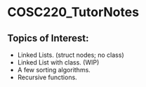 # COSC220_TutorNotes

## Topics of Interest:

- Linked Lists. (struct nodes; no class)
- Linked List with class. (WIP)
- A few sorting algorithms.
- Recursive functions.
